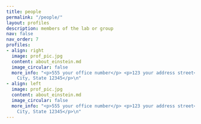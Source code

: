 ```yaml
---
title: people
permalink: "/people/"
layout: profiles
description: members of the lab or group
nav: false
nav_order: 7
profiles:
- align: right
  image: prof_pic.jpg
  content: about_einstein.md
  image_circular: false
  more_info: "<p>555 your office number</p> <p>123 your address street</p> <p>Your
    City, State 12345</p>\n"
- align: left
  image: prof_pic.jpg
  content: about_einstein.md
  image_circular: false
  more_info: "<p>555 your office number</p> <p>123 your address street</p> <p>Your
    City, State 12345</p>\n"
---
```


